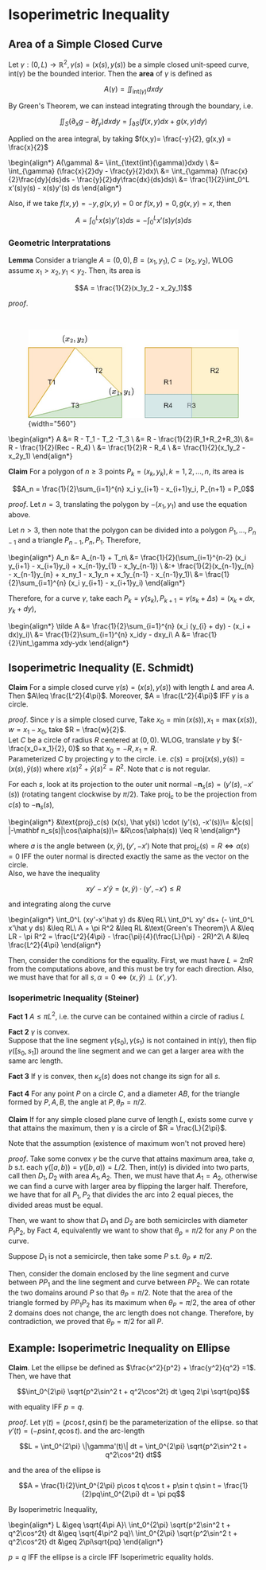 # Isoperimetric Inequality

## Area of a Simple Closed Curve

Let $\gamma: (0,L) \rightarrow \mathbb R^2, \gamma(s) = (x(s), y(s))$ be a simple closed unit-speed curve, $\text{int}(\gamma)$ be the bounded interior. Then the __area__ of $\gamma$ is defined as 

$$A(\gamma) = \iint_{\text{int}(\gamma)}dxdy $$

By Green's Theorem, we can instead integrating through the boundary, i.e. 

$$\iint_S(\partial_x g - \partial f_y)dxdy = \int_{\partial S} (f(x, y)dx + g(x, y)dy)$$

Applied on the area integral, by taking $f(x,y)= \frac{-y}{2}, g(x,y) = \frac{x}{2}$

\begin{align*}
A(\gamma) &= \iint_{\text{int}(\gamma)}dxdy \\
&= \int_{\gamma} (\frac{x}{2}dy - \frac{y}{2}dx)\\
&= \int_{\gamma} (\frac{x}{2}\frac{dy}{ds}ds - \frac{y}{2}dy\frac{dx}{ds}ds)\\
&= \frac{1}{2}\int_0^L x'(s)y(s) - x(s)y'(s) ds
\end{align*}

Also, if we take $f(x, y) = -y, g(x,y)=0$ or $f(x,y) = 0, g(x,y)=x$, then 

$$A = \int_0^L x(s)y'(s) ds = -\int_0^Lx'(s)y(s) ds$$


### Geometric Interpratations
__Lemma__ Consider a triangle $A = (0, 0), B = (x_1,y_1), C = (x_2, y_2)$, WLOG assume $x_1>x_2, y_1<y_2$. Then, its area is 

$$A = \frac{1}{2}(x_1y_2 - x_2y_1)$$


_proof_. 

​<figure markdown>
![png](assets/triangle_area.jpg){width="560"}
</figure>

\begin{align*}
A &= R - T_1 - T_2 -T_3 \\
&= R - \frac{1}{2}(R_1+R_2+R_3)\\
&= R - \frac{1}{2}(Rec - R_4) \\
&= \frac{1}{2}R - R_4 \\
&= \frac{1}{2}(x_1y_2 - x_2y_1)
\end{align*}

__Claim__ For a polygon of $n \geq 3$ points $P_k = (x_k, y_k), k = 1,2,...,n$, its area is 

$$A_n = \frac{1}{2}\sum_{i=1}^{n} x_i y_{i+1} - x_{i+1}y_i, P_{n+1} = P_0$$


_proof_.  Let $n = 3$, translating the polygon by $-(x_1, y_1)$ and use the equation above. 

Let $n > 3$, then note that the polygon can be divided into a polygon $P_1,...,P_{n-1}$ and a triangle $P_{n-1}, P_{n}, P_1$. Therefore, 

\begin{align*}
A_n &= A_{n-1} + T_n\\
&= \frac{1}{2}(\sum_{i=1}^{n-2} (x_i y_{i+1} - x_{i+1}y_i) + x_{n-1}y_{1} - x_1y_{n-1}) \\
&\:+ \frac{1}{2}(x_{n-1}y_{n} - x_{n-1}y_{n} + x_ny_1 - x_1y_n + x_1y_{n-1} - x_{n-1}y_1)\\
&= \frac{1}{2}\sum_{i=1}^{n} (x_i y_{i+1} - x_{i+1}y_i)
\end{align*}

Therefore, for a curve $\gamma$, take each $P_{k} = \gamma(s_k), P_{k+1} = \gamma(s_k + \Delta s) = (x_k + dx, y_k + dy)$, 

\begin{align*}
\tilde A &= \frac{1}{2}\sum_{i=1}^{n} (x_i (y_{i} + dy) - (x_i + dx)y_i)\\
&= \frac{1}{2}\sum_{i=1}^{n} x_idy - dxy_i\\
A &= \frac{1}{2}\int_\gamma xdy-ydx
\end{align*}

## Isoperimetric Inequality (E. Schmidt)

__Claim__ For a simple closed curve $\gamma(s) = (x(s), y(s))$ with length $L$ and area $A$. Then $A\leq \frac{L^2}{4\pi}$. Moreover, $A = \frac{L^2}{4\pi}$ IFF $\gamma$ is a circle. 

_proof_. Since $\gamma$ is a simple closed curve, Take $x_0 = \min(x(s)), x_1 = \max(x(s)), w= x_1-x_0$, take $R = \frac{w}{2}$.   
Let $C$ be a circle of radius $R$ centered at $(0, 0)$. WLOG, translate $\gamma$ by $(-\frac{x_0+x_1}{2}, 0)$ so that $x_0=-R, x_1=R$.  
Parameterized $C$ by projecting $\gamma$ to the circle. i.e.  $c(s) = \text{proj}(x(s), y(s)) = (x(s), \hat y(s))$ where $x(s)^2 + \hat y(s)^2 = R^2$. Note that $c$ is not regular. 

For each $s$, look at its projection to the outer unit normal $-\mathbf n_s(s) = (y'(s), -x'(s))$ (rotating tangent clockwise by $\pi/2$). 
Take $\text{proj}_c$ to be the projection from $c(s)$ to $-\mathbf n_s(s)$, 

\begin{align*}
&\text{proj}_c(s)  (x(s), \hat y(s)) \cdot (y'(s), -x'(s))\\= &\|c(s)\| \|-\mathbf n_s(s)\|\cos(\alpha(s))\\= &R\cos(\alpha(s)) \leq R
\end{align*}

where $a$ is the angle between $(x,\hat y), (y',-x')$
Note that $\text{proj}_c(s) = R\iff \alpha(s) = 0$ IFF the outer normal is directed exactly the same as the vector on the circle.   
Also, we have the inequality 

$$xy'-x'\hat y = (x, \hat y) \cdot (y', -x') \leq R$$

and integrating along the curve

\begin{align*}
\int_0^L (xy'-x'\hat y) ds &\leq RL\\
\int_0^L xy' ds+ (- \int_0^L x'\hat y ds)  &\leq RL\\
A + \pi R^2 &\leq RL &\text{Green's Theorem}\\
A &\leq LR - \pi R^2 = \frac{L^2}{4\pi} - \frac{\pi}{4}(\frac{L}{\pi} - 2R)^2\\
A &\leq \frac{L^2}{4\pi}
\end{align*}

Then, consider the conditions for the equality. First, we must have $L = 2\pi R$ from the computations above, and this must be try for each direction. Also, we must have that for all $s, \alpha = 0 \iff (x,\hat y) \perp (x',y')$. 


### Isoperimetric Inequality (Steiner)

__Fact 1__ $A\leq \pi L^2$, i.e. the curve can be contained within a circle of radius $L$

__Fact 2__ $\gamma$ is convex.  
Suppose that the line segment $\gamma(s_0), \gamma(s_1)$ is not contained in $\text{int}(\gamma)$, then flip $\gamma([s_0, s_1])$ around the line segment and we can get a larger area with the same arc length. 

__Fact 3__ If $\gamma$ is convex, then $\kappa_s(s)$ does not change its sign for all $s$. 

__Fact 4__ For any point $P$ on a circle $C$, and a diameter $AB$, for the triangle formed by $P, A, B$, the angle at $P, \theta_P = \pi/2$. 

__Claim__  If for any simple closed plane curve of length $L$, exists some curve $\gamma$ that attains the maximum, then $\gamma$ is a circle of $R = \frac{L}{2\pi}$. 

Note that the assumption (existence of maximum won't not proved here)

_proof_. Take some convex $\gamma$ be the curve that attains maximum area, take $a,b$ s.t. each $\gamma([a, b)) = \gamma([b, a)) = L/2$. Then, $\text{int}(\gamma)$ is divided into two parts, call then $D_1, D_2$ with area $A_1, A_2$. Then, we must have that $A_1 = A_2$, otherwise we can find a curve with larger area by flipping the larger half. Therefore, we have that for all $P_1, P_2$ that divides the arc into 2 equal pieces, the divided areas must be equal. 

Then, we want to show that $D_1$ and $D_2$ are both semicircles with diameter $P_1P_2$, by Fact 4, equivalently we want to show that $\theta_p = \pi/2$ for any $P$ on the curve.  

Suppose $D_1$ is not a semicircle, then take some $P$ s.t. $\theta_P\neq \pi/2$. 

Then, consider the domain enclosed by the line segment and curve between $PP_1$ and the line segment and curve between $PP_2$. We can  rotate the two domains around $P$ so that $\theta_P = \pi/2$. Note that the area of the triangle formed by $PP_1P_2$ has its maximum when $\theta_P=\pi/2$, the area of other 2 domains does not change, the arc length does not change. Therefore, by contradiction, we proved that $\theta_P = \pi/2$ for all $P$. 

## Example: Isoperimetric Inequality on Ellipse

__Claim__. Let the ellipse be defined as $\frac{x^2}{p^2} + \frac{y^2}{q^2} =1$. Then, we have that 

$$\int_0^{2\pi} \sqrt{p^2\sin^2 t + q^2\cos^2t} dt \geq 2\pi \sqrt{pq}$$

with equality IFF $p=q$. 

_proof_. Let $\gamma(t) = (p\cos t, q\sin t)$ be the parameterization of the ellipse. so that $\gamma'(t) = (-p\sin t, q\cos t)$. and the arc-length 

$$L = \int_0^{2\pi} \|\gamma'(t)\| dt = \int_0^{2\pi} \sqrt{p^2\sin^2 t + q^2\cos^2t} dt$$

and the area of the ellipse is 

$$A = \frac{1}{2}\int_0^{2\pi} p\cos t q\cos t + p\sin t q\sin t = \frac{1}{2}pq\int_0^{2\pi} dt = \pi pq$$

By Isoperimetric Inequality, 

\begin{align*}
L &\geq \sqrt{4\pi A}\\
\int_0^{2\pi} \sqrt{p^2\sin^2 t + q^2\cos^2t} dt &\geq \sqrt{4\pi^2 pq}\\
\int_0^{2\pi} \sqrt{p^2\sin^2 t + q^2\cos^2t} dt &\geq 2\pi\sqrt{pq}
\end{align*}

$p=q$ IFF the ellipse is a circle IFF Isoperimetric equality holds. 
